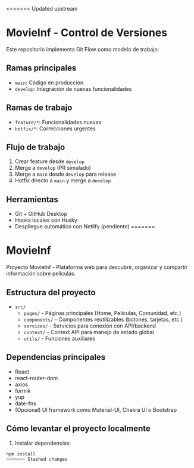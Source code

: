 <<<<<<< Updated upstream
# MovieInf - Control de Versiones

Este repositorio implementa Git Flow como modelo de trabajo:

## Ramas principales
- `main`: Código en producción
- `develop`: Integración de nuevas funcionalidades

## Ramas de trabajo
- `feature/*`: Funcionalidades nuevas
- `hotfix/*`: Correcciones urgentes

## Flujo de trabajo
1. Crear feature desde `develop`
2. Merge a `develop` (PR simulado)
3. Merge a `main` desde `develop` para release
4. Hotfix directo a `main` y merge a `develop`

## Herramientas
- Git + GitHub Desktop
- Hooks locales con Husky
- Despliegue automático con Netlify (pendiente)
=======
# MovieInf

Proyecto MovieInf - Plataforma web para descubrir, organizar y compartir información sobre películas.

## Estructura del proyecto

- `src/`
  - `pages/` - Páginas principales (Home, Películas, Comunidad, etc.)
  - `components/` - Componentes reutilizables (botones, tarjetas, etc.)
  - `services/` - Servicios para conexión con API/backend
  - `context/` - Context API para manejo de estado global
  - `utils/` - Funciones auxiliares

## Dependencias principales

- React
- react-router-dom
- axios
- formik
- yup
- date-fns
- (Opcional) UI framework como Material-UI, Chakra UI o Bootstrap

## Cómo levantar el proyecto localmente

1. Instalar dependencias:

```bash
npm install
>>>>>>> Stashed changes
